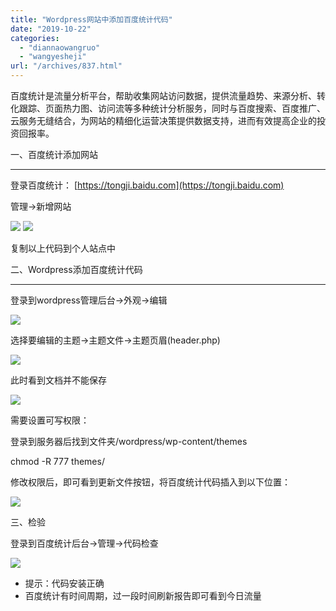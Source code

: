 ```yaml
---
title: "Wordpress网站中添加百度统计代码"
date: "2019-10-22"
categories: 
  - "diannaowangruo"
  - "wangyesheji"
url: "/archives/837.html"
---
```


百度统计是流量分析平台，帮助收集网站访问数据，提供流量趋势、来源分析、转化跟踪、页面热力图、访问流等多种统计分析服务，同时与百度搜索、百度推广、云服务无缝结合，为网站的精细化运营决策提供数据支持，进而有效提高企业的投资回报率。

一、百度统计添加网站

* * *

登录百度统计： [](https://tongji.baidu.com/)[https://tongji.baidu.com](https://tongji.baidu.com)

管理->新增网站

![](http://img-cloud.zhoujie218.top/wp-content/uploads/2019/10/1530265-20190121165727396-177376463120191022.png) ![](http://img-cloud.zhoujie218.top/wp-content/uploads/2019/10/1530265-20190121165801616-185022132620191022.png)

复制以上代码到个人站点中

二、Wordpress添加百度统计代码

* * *

登录到wordpress管理后台->外观->编辑

![](http://img-cloud.zhoujie218.top/wp-content/uploads/2019/10/1530265-20190121170320219-212710812820191022.png)

选择要编辑的主题->主题文件->主题页眉(header.php)

![](http://img-cloud.zhoujie218.top/wp-content/uploads/2019/10/1530265-20190121170500663-117297433520191022.png)

此时看到文档并不能保存

![](http://img-cloud.zhoujie218.top/wp-content/uploads/2019/10/1530265-20190121170534396-59572044120191022.png)

需要设置可写权限：

登录到服务器后找到文件夹/wordpress/wp-content/themes

chmod -R 777 themes/

修改权限后，即可看到更新文件按钮，将百度统计代码插入到以下位置：

![](http://img-cloud.zhoujie218.top/wp-content/uploads/2019/10/1530265-20190121171633798-173606584020191022.png)

三、检验

登录到百度统计后台->管理->代码检查

![](http://img-cloud.zhoujie218.top/wp-content/uploads/2019/10/1530265-20190121172106350-184197065020191022.png)

- 提示：代码安装正确
- 百度统计有时间周期，过一段时间刷新报告即可看到今日流量
